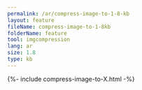 ```yaml
---
permalink: /ar/compress-image-to-1-8-kb
layout: feature
fileName: compress-image-to-1-8kb
folderName: feature
tool: imgcompression
lang: ar
size: 1.8
type: kb
---
```


{%- include compress-image-to-X.html -%}
